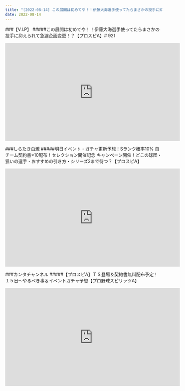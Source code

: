 ```yaml
---
title: "[2022-08-14] この展開は初めてや！！伊藤大海選手使ってたらまさかの投手に抑えられて急遽企画変更！？【プロスピA】# 921 他"
date: 2022-08-14
---
```

###【V.I.P】
#####この展開は初めてや！！伊藤大海選手使ってたらまさかの投手に抑えられて急遽企画変更！？【プロスピA】# 921
<iframe width="560" height="315" src="https://www.youtube.com/embed/JWAOgnWReIY" frameborder="0" allow="accelerometer; autoplay; clipboard-write; encrypted-media; gyroscope; picture-in-picture" allowfullscreen></iframe>

###しらたき白瀧
#####明日イベント・ガチャ更新予想！Sランク確率10% 自チーム契約書×10配布！セレクション開催記念 キャンペーン開催！どこの球団・狙いの選手・おすすめの引き方・シリーズ2まで待つ？【プロスピA】
<iframe width="560" height="315" src="https://www.youtube.com/embed/PTIY56DwV0Y" frameborder="0" allow="accelerometer; autoplay; clipboard-write; encrypted-media; gyroscope; picture-in-picture" allowfullscreen></iframe>

###カンタチャンネル
#####【プロスピA】ＴＳ登場＆契約書無料配布予定！１５日～やるべき事＆イベントガチャ予想【プロ野球スピリッツA】
<iframe width="560" height="315" src="https://www.youtube.com/embed/QbeG8I0Ylek" frameborder="0" allow="accelerometer; autoplay; clipboard-write; encrypted-media; gyroscope; picture-in-picture" allowfullscreen></iframe>

